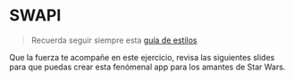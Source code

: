 # SWAPI

> Recuerda seguir siempre esta [guía de estilos](https://github.com/Laboratoria/js-style-guide/)

Que la fuerza te acompañe en este ejercicio, revisa las siguientes slides para que puedas crear esta fenómenal app para los amantes de Star Wars.

